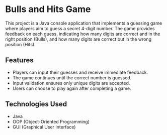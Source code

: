 # Bulls and Hits Game

This project is a Java console application that implements a guessing game where players aim to guess a secret 4-digit number.
The game provides feedback on each guess, indicating how many digits are correct and in the right position (Bulls), 
and how many digits are correct but in the wrong position (Hits).

## Features

- Players can input their guesses and receive immediate feedback.
- The game continues until the correct number is guessed.
- Input validation ensures only unique digits are accepted.
- Users can choose to play again after completing a game.

## Technologies Used

- Java
- OOP (Object-Oriented Programming)
- GUI (Graphical User Interface)
